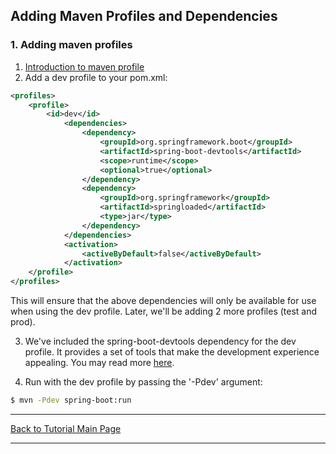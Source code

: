 ## Adding Maven Profiles and Dependencies

### 1. Adding maven profiles

1. [Introduction to maven profile](http://maven.apache.org/guides/introduction/introduction-to-profiles.html)
2. Add a dev profile to your pom.xml:
```XML
<profiles>
    <profile>
        <id>dev</id>
            <dependencies>
                <dependency>
                    <groupId>org.springframework.boot</groupId>
                    <artifactId>spring-boot-devtools</artifactId>
                    <scope>runtime</scope>
                    <optional>true</optional>
                </dependency>
                <dependency>
                    <groupId>org.springframework</groupId>
                    <artifactId>springloaded</artifactId>
                    <type>jar</type>
                </dependency>
            </dependencies>
            <activation>
                <activeByDefault>false</activeByDefault>
            </activation>
    </profile>
</profiles>
```
This will ensure that the above dependencies will only be available for use when using the dev profile. Later, we'll be adding 2 more profiles (test and prod).

3. We've included the spring-boot-devtools dependency for the dev profile. It provides a set of tools that make the development experience appealing. You may read more [here](https://docs.spring.io/spring-boot/docs/current/reference/html/using-boot-devtools.html).

4. Run with the dev profile by passing the '-Pdev' argument:
```bash
$ mvn -Pdev spring-boot:run
```

<hr />
<a href="/tutorials" class="btn" >Back to Tutorial Main Page</a>
<hr />

